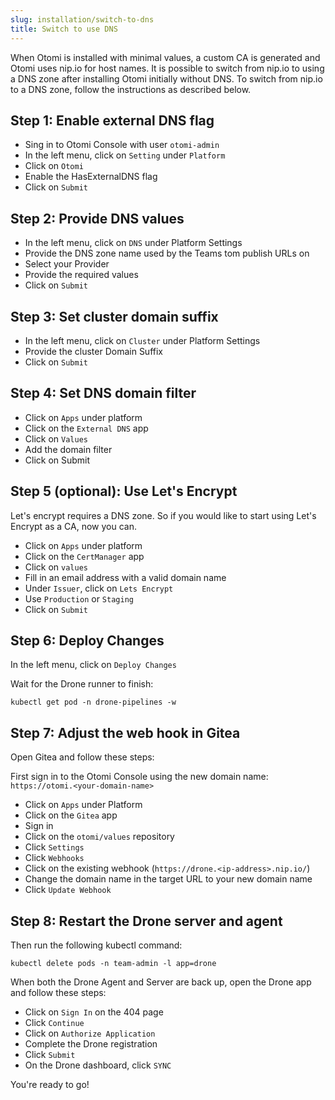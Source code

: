```yaml
---
slug: installation/switch-to-dns
title: Switch to use DNS
---
```


When Otomi is installed with minimal values, a custom CA is generated and Otomi uses nip.io for host names. It is possible to switch from nip.io to using a DNS zone after installing Otomi initially without DNS. To switch from nip.io to a DNS zone, follow the instructions as described below.

## Step 1: Enable external DNS flag

- Sing in to Otomi Console with user `otomi-admin`
- In the left menu, click on `Setting` under `Platform`
- Click on `Otomi`
- Enable the HasExternalDNS flag
- Click on `Submit`

## Step 2: Provide DNS values

- In the left menu, click on `DNS` under Platform Settings
- Provide the DNS zone name used by the Teams tom publish URLs on
- Select your Provider
- Provide the required values
- Click on `Submit`

## Step 3: Set cluster domain suffix

- In the left menu, click on `Cluster` under Platform Settings
- Provide the cluster Domain Suffix
- Click on `Submit`
  

## Step 4: Set DNS domain filter

- Click on `Apps` under platform
- Click on the `External DNS` app
- Click on `Values`
- Add the domain filter
- Click on Submit


## Step 5 (optional): Use Let's Encrypt

Let's encrypt requires a DNS zone. So if you would like to start using Let's Encrypt as a CA, now you can.

- Click on `Apps` under platform
- Click on the `CertManager` app
- Click on `values`
- Fill in an email address with a valid domain name
- Under `Issuer`, click on `Lets Encrypt`
- Use `Production` or `Staging`
- Click on `Submit`

## Step 6: Deploy Changes

In the left menu, click on `Deploy Changes`

Wait for the Drone runner to finish:

```
kubectl get pod -n drone-pipelines -w
```


## Step 7: Adjust the web hook in Gitea

Open Gitea and follow these steps:

First sign in to the Otomi Console using the new domain name: `https://otomi.<your-domain-name>`

- Click on `Apps` under Platform
- Click on the `Gitea` app
- Sign in
- Click on the `otomi/values` repository
- Click `Settings`
- Click `Webhooks`
- Click on the existing webhook (`https://drone.<ip-address>.nip.io/`)
- Change the domain name in the target URL to your new domain name
- Click `Update Webhook`


## Step 8: Restart the Drone server and agent

Then run the following kubectl command:

```
kubectl delete pods -n team-admin -l app=drone
```

When both the Drone Agent and Server are back up, open the Drone app and follow these steps:

- Click on `Sign In` on the 404 page
- Click `Continue`
- Click on `Authorize Application`
- Complete the Drone registration
- Click `Submit`
- On the Drone dashboard, click `SYNC`

You're ready to go!